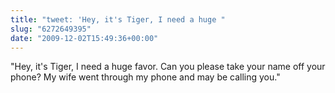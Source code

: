 ```yaml
---
title: "tweet: 'Hey, it's Tiger, I need a huge "
slug: "6272649395"
date: "2009-12-02T15:49:36+00:00"
---
```

"Hey, it's Tiger, I need a huge favor. Can you please take your name off your phone? My wife went through my phone and may be calling you."